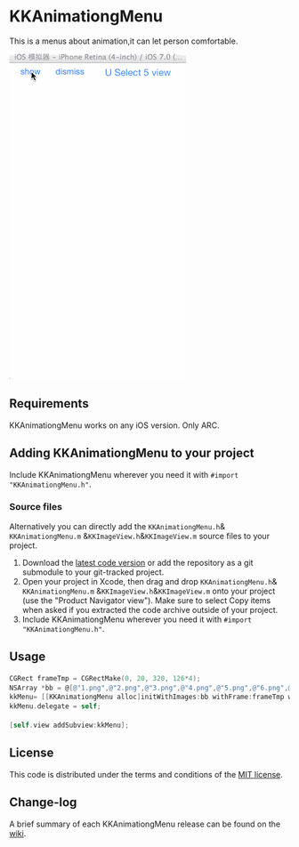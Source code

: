 # KKAnimationgMenu
This is a menus about animation,it can let person comfortable.

[![](https://github.com/Coneboy-k/KKAnimationgMenu/blob/master/show.gif?raw=true)](https://github.com/Coneboy-k/KKAnimationgMenu/blob/master/show.gif?raw=true)

## Requirements
KKAnimationgMenu works on any iOS version. Only ARC.

## Adding KKAnimationgMenu to your project

Include KKAnimationgMenu wherever you need it with `#import "KKAnimationgMenu.h"`.

### Source files

Alternatively you can directly add the `KKAnimationgMenu.h`& `KKAnimationgMenu.m` &`KKImageView.h`&`KKImageView.m` source files to your project.

1. Download the [latest code version](https://github.com/Coneboy-k/KKAnimationgMenu/archive/master.zip) or add the repository as a git submodule to your git-tracked project. 
2. Open your project in Xcode, then drag and drop `KKAnimationgMenu.h`& `KKAnimationgMenu.m` &`KKImageView.h`&`KKImageView.m` onto your project (use the "Product Navigator view"). Make sure to select Copy items when asked if you extracted the code archive outside of your project. 
3. Include KKAnimationgMenu wherever you need it with `#import "KKAnimationgMenu.h"`.

## Usage
```objective-c
CGRect frameTmp = CGRectMake(0, 20, 320, 126*4);
NSArray *bb = @[@"1.png",@"2.png",@"3.png",@"4.png",@"5.png",@"6.png",@"7.png",@"8.png"];
kkMenu= [[KKAnimationgMenu alloc]initWithImages:bb withFrame:frameTmp wideNum:2 highNum:4];
kkMenu.delegate = self;
       
[self.view addSubview:kkMenu];
```
## License

This code is distributed under the terms and conditions of the [MIT license](LICENSE). 

## Change-log

A brief summary of each KKAnimationgMenu release can be found on the [wiki](https://github.com/matej/KKAnimationgMenu/wiki/Change-log). 
